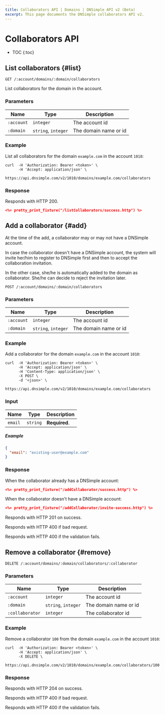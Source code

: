 ```yaml
---
title: Collaborators API | Domains | DNSimple API v2 (Beta)
excerpt: This page documents the DNSimple collaborators API v2.
---
```


# Collaborators API

* TOC
{:toc}

## List collaborators {#list}

    GET /:account/domains/:domain/collaborators

List collaborators for the domain in the account.

### Parameters

Name | Type | Description
-----|------|------------
`:account` | `integer` | The account id
`:domain` | `string`, `integer` | The domain name or id

### Example

List all collaborators for the domain `example.com` in the account `1010`:

    curl  -H 'Authorization: Bearer <token>' \
          -H 'Accept: application/json' \
          https://api.dnsimple.com/v2/1010/domains/example.com/collaborators

### Response

Responds with HTTP 200.

~~~json
<%= pretty_print_fixture("/listCollaborators/success.http") %>
~~~


## Add a collaborator {#add}

At the time of the add, a collaborator may or may not have a DNSimple account.

In case the collaborator doesn't have a DNSimple account, the system will invite her/him to register to DNSimple first and then to accept the collaboration invitation.

In the other case, she/he is automatically added to the domain as collaborator. She/he can decide to reject the invitation later.

    POST /:account/domains/:domain/collaborators

### Parameters

Name | Type | Description
-----|------|------------
`:account` | `integer` | The account id
`:domain` | `string`, `integer` | The domain name or id

### Example

Add a collaborator for the domain `example.com` in the account `1010`:

    curl  -H 'Authorization: Bearer <token>' \
          -H 'Accept: application/json' \
          -H 'Content-Type: application/json' \
          -X POST \
          -d '<json>' \
          https://api.dnsimple.com/v2/1010/domains/example.com/collaborators

### Input

Name | Type | Description
-----|------|------------
`email` | `string` | **Required**.

##### Example

~~~json
{
  "email": "existing-user@example.com"
}
~~~

### Response

When the collaborator already has a DNSimple account:

~~~json
<%= pretty_print_fixture("/addCollaborator/success.http") %>
~~~

When the collaborator doesn't have a DNSimple account:

~~~json
<%= pretty_print_fixture("/addCollaborator/invite-success.http") %>
~~~

Responds with HTTP 201 on success.

Responds with HTTP 400 if bad request.

Responds with HTTP 400 if the validation fails.


## Remove a collaborator {#remove}

    DELETE /:account/domains/:domain/collaborators/:collaborator

### Parameters

Name | Type | Description
-----|------|------------
`:account` | `integer` | The account id
`:domain` | `string`, `integer` | The domain name or id
`:collaborator` | `integer` | The collaborator id

### Example

Remove a collaborator `100` from the domain `example.com` in the account `1010`:

    curl  -H 'Authorization: Bearer <token>' \
          -H 'Accept: application/json' \
          -X DELETE \
          https://api.dnsimple.com/v2/1010/domains/example.com/collaborators/100

### Response

Responds with HTTP 204 on success.

Responds with HTTP 400 if bad request.

Responds with HTTP 400 if the validation fails.
